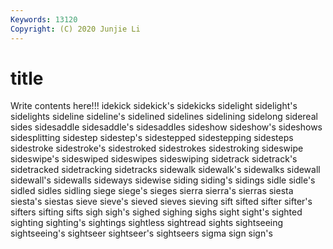 ```yaml
---
Keywords: 13120
Copyright: (C) 2020 Junjie Li
---
```


# title

Write contents here!!!
idekick 
sidekick's 
sidekicks 
sidelight 
sidelight's
sidelights 
sideline 
sideline's 
sidelined 
sidelines 
sidelining 
sidelong 
sidereal 
sides 
sidesaddle
sidesaddle's 
sidesaddles 
sideshow 
sideshow's 
sideshows 
sidesplitting 
sidestep 
sidestep's 
sidestepped 
sidestepping
sidesteps 
sidestroke 
sidestroke's 
sidestroked 
sidestrokes 
sidestroking 
sideswipe 
sideswipe's 
sideswiped 
sideswipes
sideswiping 
sidetrack 
sidetrack's 
sidetracked 
sidetracking 
sidetracks 
sidewalk 
sidewalk's 
sidewalks 
sidewall
sidewall's 
sidewalls 
sideways 
sidewise 
siding 
siding's 
sidings 
sidle 
sidle's 
sidled
sidles 
sidling 
siege 
siege's 
sieges 
sierra 
sierra's 
sierras 
siesta 
siesta's
siestas 
sieve 
sieve's 
sieved 
sieves 
sieving 
sift 
sifted 
sifter 
sifter's
sifters 
sifting 
sifts 
sigh 
sigh's 
sighed 
sighing 
sighs 
sight 
sight's
sighted 
sighting 
sighting's 
sightings 
sightless 
sightread 
sights 
sightseeing 
sightseeing's 
sightseer
sightseer's 
sightseers 
sigma 
sign 
sign's 
